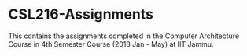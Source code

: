 # CSL216-Assignments
This contains the assignments completed in the Computer Architecture Course in 4th Semester Course (2018 Jan - May) at IIT Jammu.
